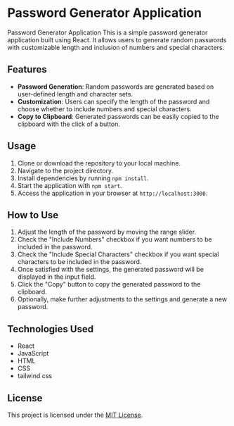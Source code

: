 # Password Generator Application
Password Generator Application This is a simple password generator application built using React. It allows users to generate random passwords with customizable length and inclusion of numbers and special characters.

## Features

- **Password Generation**: Random passwords are generated based on user-defined length and character sets.
- **Customization**: Users can specify the length of the password and choose whether to include numbers and special characters.
- **Copy to Clipboard**: Generated passwords can be easily copied to the clipboard with the click of a button.

## Usage

1. Clone or download the repository to your local machine.
2. Navigate to the project directory.
3. Install dependencies by running `npm install`.
4. Start the application with `npm start`.
5. Access the application in your browser at `http://localhost:3000`.

## How to Use

1. Adjust the length of the password by moving the range slider.
2. Check the "Include Numbers" checkbox if you want numbers to be included in the password.
3. Check the "Include Special Characters" checkbox if you want special characters to be included in the password.
4. Once satisfied with the settings, the generated password will be displayed in the input field.
5. Click the "Copy" button to copy the generated password to the clipboard.
6. Optionally, make further adjustments to the settings and generate a new password.

## Technologies Used

- React
- JavaScript
- HTML
- CSS
- tailwind css


## License

This project is licensed under the [MIT License](LICENSE).